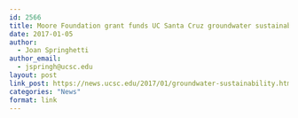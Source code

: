 ```yaml
---
id: 2566
title: Moore Foundation grant funds UC Santa Cruz groundwater sustainability project
date: 2017-01-05
author:
  - Joan Springhetti
author_email:
  - jspringh@ucsc.edu
layout: post
link_post: https://news.ucsc.edu/2017/01/groundwater-sustainability.html
categories: "News"
format: link
---
```

